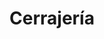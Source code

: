 ---
title: "Cerrajería"
url: /ciudad-autonoma-de-buenos-aires/cerrajeria-avenida-federico-lacroze/
shop: cerrajero
---